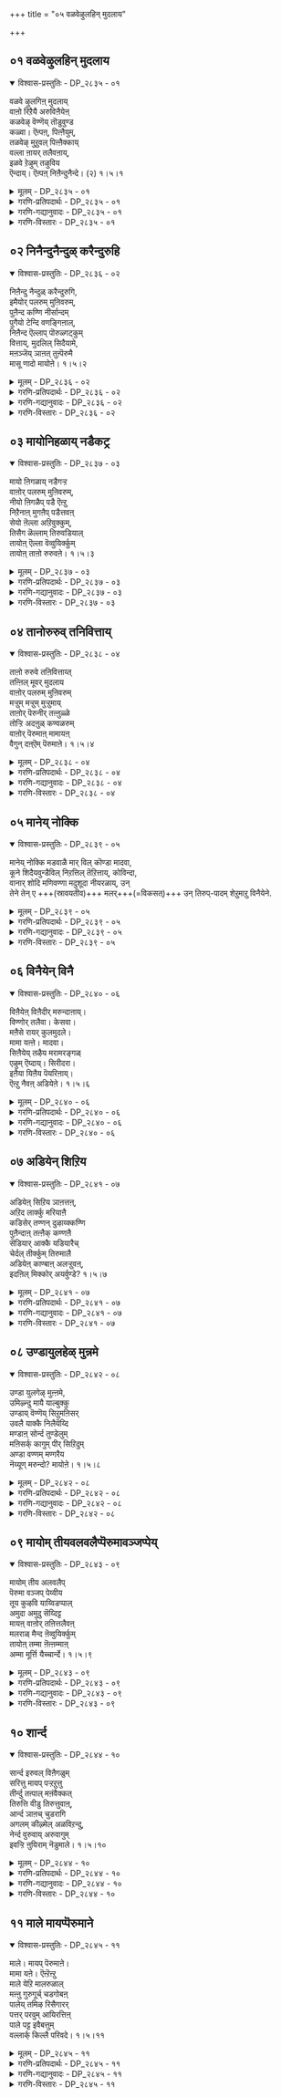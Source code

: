 +++
title = "०५ वळवेऴुलहिन् मुदलाय"

+++


## ०१ वळवेऴुलहिन् मुदलाय

<details open><summary>विश्वास-प्रस्तुतिः - DP_२८३५ - ०१</summary>

वळवे ऴुलगिऩ् मुदलाय्  
वाऩो रिऱैयै अरुविऩैयेऩ्  
कळवेऴ् वॆण्णॆय् तॊडुवुण्ड  
कळ्वा। ऎऩ्पऩ्, पिऩ्ऩैयुम्,  
तळवेऴ् मुऱुवल् पिऩ्ऩैक्काय्  
वल्ला ऩायर् तलैवऩाय्,  
इळवे ऱेऴुम् तऴुविय  
ऎन्दाय्। ऎऩ्पऩ् निऩैन्दुनैन्दे। (२) १।५।१
</details>

<details><summary>मूलम् - DP_२८३५ - ०१</summary>

वळवे ऴुलगिऩ् मुदलाय्  
वाऩो रिऱैयै अरुविऩैयेऩ्  
कळवेऴ् वॆण्णॆय् तॊडुवुण्ड  
कळ्वा। ऎऩ्पऩ्, पिऩ्ऩैयुम्,  
तळवेऴ् मुऱुवल् पिऩ्ऩैक्काय्  
वल्ला ऩायर् तलैवऩाय्,  
इळवे ऱेऴुम् तऴुविय  
ऎन्दाय्। ऎऩ्पऩ् निऩैन्दुनैन्दे। (२) १।५।१
</details>

<details><summary>गरणि-प्रतिपदार्थः - DP_२८३५ - ०१</summary>

वळम् = सुन्दरवाद \(समृद्धवाद\), एऴु उलहिन् = एळु लोकगळिगू, मुदल् आय = मेल्पट्टवराद, वानोर् = नित्यसूरिगळ \(अमरर\), इऱैयै = ऒडॆयनन्नु, अरु विनैयेन् = अपरूपवाद \(अतिक्रूरवाद\) पापगळन्नुळ्ळ नानु, कळवु = कळ्ळतनवन्नु, एळ् = प्रकटिसुवन्तॆ, वॆण्णॆय् = बॆण्णॆयन्नु, तॊडु उण्ड = बाचि तिन्द, कळ्वा = कळ्ळने, ऎन् बन् = ऎन्नुत्तेनॆ, पिन्नैयुम् = अनन्तर \(आमेलू\), तळवु = मल्लिगॆयन्नु, एऴ् = प्रकटिसुवन्तॆ, \(सूचिसुवन्तॆ\), मुऱुवल् = मुगुळ्नगॆय, पिन्नैक्कु आय् = नप्पिन्नैदेविगोस्कर, वल् = बलिष्ठराद \(श्रेष्ठराद\), आनायर् = गोवळर, तलैवन् आय् = ऒडॆयनागि, इळ = यौवनद, एऱ् एऴुम् = गूळिगळु एळन्नू, तऴुविय = \(हिडिदु\) अडगिसिद, ऎन् ताय् = नन्न स्वामिये, ऎन् बन् = ऎन्नुत्तेनॆ, निनैन्दु = चिन्तिसि, नैन्दे = व्यथॆपट्टु. \(सङ्कटगॊण्डे\). 
</details>

<details><summary>गरणि-गद्यानुवादः - DP_२८३५ - ०१</summary>

सुन्दरसमृद्धवाद एळु लोकगळिगू मेल्पट्टवराद नित्यसूरिगळ ऒडॆयनन्नु, अतिक्रूरवाद पापगळन्नु माडिद नानु, ’कळ्ळतनवन्नु प्रकटिसुवन्तॆ बॆण्नॆयन्नु बाचि तिन्द कळ्ळने’ ऎन्नुत्तेनॆ. आमेलॆ \(बिरियुव\) मल्लिगॆयन्नु सूचिसुवन्तॆ मुगुळ्नगॆयुळ्ळ नप्पिन्नैदेविगोस्कर श्रेष्ठरू बलिष्ठरू आद गोवळर ऒडॆयनागि यौवनद एळुगूळिगळन्नू हिडिदु अडगिसिद नन्न स्वामिये ऎन्दु नॊन्दु चिन्तिसि ऎन्नुत्तेनॆ. 
</details>

<details><summary>गरणि-विस्तारः - DP_२८३५ - ०१</summary>

इल्लि भगवन्तनन्नु कुरितु मूरु विषयगळन्नु हेळलागिदॆ. मॊदलनॆयदु भगवन्तन परत्व मत्तु सर्वलोकेश्वरत्व मिक्क ऎरडु अवनु श्रीकृष्णनागि अवतरिसिदाग नडॆसिद्दु , गोवळर मनॆगळल्लि नुसुळि बॆण्नॆयन्नुण्डद्दु मत्तु एळु बलिष्ठगूळिगळन्नु ऒब्बने हिडिदु अडगिसिद्दु.

सुन्दरवू समृद्धवू आद एळु लोकगळन्नु सृष्टिसि निर्वहिसुव स्वामियु, अवुगळिन्द आचॆगॆ परमपददल्लि नॆलसिरुव नित्यसूरिगळिगू ऒडॆयनु, निर्वाहकनु. अवर नित्यकैङ्कर्यवन्नु स्वीकरिसुत्ता अवरिगॆ नित्यानन्दसुखवन्नु कॊडतक्कवनु. 

भगवन्तनु श्रीकृष्णनागि अवतरिसि नन्दगोकुलदल्लि नन्दगोप यशोदॆयर साकुमगनागि बॆळॆयुत्तिद्दाग, गोकुलद मनॆमनॆगू नुसुळि, यारिगू अरियदन्तॆ, गोपियरु शेखरिसि भद्रपडिसिद्द बॆण्णॆयन्नॆल्ला बाचि तिन्दु,’कळ्ल’नॆन्दु ’मयूरि’यॆन्दु दूरु पडॆदनु. 

श्रीकृष्णनु यौवनस्थनाद बळिक नडॆदद्दु एळु गूळिगळ प्रसङ्ग. गोवळवंशद राजनॊब्ब एळुगूळिगळन्नु साकिद्दनु. आ राजनिगॆ परमसुन्दरियाद मगळॊब्बळु. अवळिगॆ ’नप्पिन्नैदेवि’ ’सत्यॆ’ ऎम्ब हॆसरु. याव शूरनु, तन्नल्लि रुव एळुगूळिगळन्नू ऒब्बने ऎदुरिसि, हिडिदु, कट्टिहाकुवनो अवनिगॆ तन्न मगळन्नु कॊट्टु मदुवॆ माडुवुदागि प्रकटिसिद्दनु. इदन्नु तिळिदु, श्रीकृष्णनु आ एळु गूळिगळन्नू हिडिदु अडगिदनु मत्तु नप्पिन्नैदेविय कैहिडिदनु. 

आळ्वाररु हेळुत्तारॆ- नानु अत्यन्तनीच. कडुपापि. भगवन्तनादरो महामहिम. तानु सृष्टिसि निर्वहिसुत्तिरुव एळुलोकगळिगू मेल्पट्टिरुव परमपददल्लि नॆलसिरुव नित्यसूरिगळ निर्वाहकने अवनु. इन्थवनन्नु नानु आतुरपट्टु ’बॆण्णॆकळ्ळा’ ऎन्नुत्तेनॆ. नानॆन्दद्दन्नु कुरितु नाने योचिसिदाग, नन्न अल्पतनद अरिवु ननगागुत्तदॆ. आ कूडले, नानु नॊन्दुकॊळ्ळुत्तेनॆ. मत्तु “एळु बलिष्ठगूळिगळन्नु ऒब्बने ऎदुरिसि, अडगिसिद, अप्रतिम शूरने” ऎन्नुत्तेनॆ. 

भगवन्तनिगॆ इष्टवादद्दु यावुदो? अवनन्नु तॆगळिमातनाडुवुदो? इल्लवे, अवनन्नु हॊगळिहाडुवुदो? 

ऎरडू भगवन्तन स्तुतिये\! ऒन्दु निन्दास्तुतियादरॆ, मत्तॊन्दु सहजस्तुति. 

“भगवन्त, नीनु महामहिम, कैवल्यपति.....” ऎन्दु मुन्तागि मनसार स्तुतिसुत्ता, भक्तनु तन्न अल्पतनवन्नु कण्डुकॊळ्ळुवुदु अदन्नु भगवन्तनल्लि निवेदिसिकॊळ्ळुवुदु प्रपत्ति मार्गद ऒन्दु मुख्यवाद मॆट्टिलु ऎन्नुत्तारॆ तिळिदवरु.
</details>

## ०२ निनैन्दुनैन्दुळ् करैन्दुरुहि

<details open><summary>विश्वास-प्रस्तुतिः - DP_२८३६ - ०२</summary>

निऩैन्दु नैन्दुळ् करैन्दुरुगि,  
इमैयोर् पलरुम् मुऩिवरुम्,  
पुऩैन्द कण्णि नीर्सान्दम्  
पुगैयो टेन्दि वणङ्गिऩाल्,  
निऩैन्द ऎल्लाप् पॊरुळ्गट्कुम्  
वित्ताय्, मुदलिल् सिदैयामे,  
मऩञ्जॆय् ञाऩत् तुऩ्पॆरुमै  
मासू णादो मायोऩे। १।५।२
</details>

<details><summary>मूलम् - DP_२८३६ - ०२</summary>

निऩैन्दु नैन्दुळ् करैन्दुरुगि,  
इमैयोर् पलरुम् मुऩिवरुम्,  
पुऩैन्द कण्णि नीर्सान्दम्  
पुगैयो टेन्दि वणङ्गिऩाल्,  
निऩैन्द ऎल्लाप् पॊरुळ्गट्कुम्  
वित्ताय्, मुदलिल् सिदैयामे,  
मऩञ्जॆय् ञाऩत् तुऩ्पॆरुमै  
मासू णादो मायोऩे। १।५।२
</details>

<details><summary>गरणि-प्रतिपदार्थः - DP_२८३६ - ०२</summary>

निनैन्दु = \(निन्नन्नु कुरितु\) चिन्तिसि, नैन्दु = कृशवागि, उळ् करैन्दु = मनस्सु शिथिलगॊण्डु, उरुहि = करगि, इमैयोर् पलरुम् = अनेकानेक देवतॆगळु, मुनिवरुम् = ऋषिगळू, पुनैन्द कण्णि = कट्टिद हारवन्नू, नीर् = नीरन्नू, शान्दम् = गन्धवन्नू पुहैयोडु = धूपवन्नू, एन्दि = तन्दु \(ऎत्तिकॊण्डु बन्दु\), वणङ्गिनाल् = नमस्करिसिदरॆ, निनैन्द = योचिसतक्क \(सङ्कल्पिसतक्क\), ऎल्लाम् पॊरुळ् कट्कुम् = ऎल्ला वस्तुगळिगू, वित्ताय् = कारणनागि, मुदलिल् = \(निन्न\) स्वरूपदल्लिये, शिदैया मे = विकारगॊळ्ळदन्तॆये, मनम् शॆय् =मनस्सु माडुवन्थ, ञानत्तु = \(सङ्कल्पिसुव\) ज्ञानद, उन् पॆरुमै = निन्न हिरिमॆयु, माशु उणादो? = मासुवुदिल्लवे? मायोने = मायात्मकने \(आश्चर्यकारकने\)\! 
</details>

<details><summary>गरणि-गद्यानुवादः - DP_२८३६ - ०२</summary>

मायात्मने \(आश्चर्यकारकने\), अनेकानेक देवतॆगळू महर्षिगळू कट्टिद हारवन्नू नीरन्नू गन्धवन्नू धूपवन्नू ऎत्तिकॊण्डु बन्दु नमस्करिसिदरॆ, योचनॆगॆ बरतक्क ऎल्ला वस्तुगळिगू कारणनागि, निन्न स्वरूपदल्लिये, विकारगॊळ्ळदन्तॆये मनस्सु माडुवन्थ सङ्कल्पज्ञानवुळ्ळ निन्न हिरिमॆयु मासुवुदिल्लवे? 
</details>

<details><summary>गरणि-विस्तारः - DP_२८३६ - ०२</summary>

हिन्दिन पाशुरदल्लि, आळ्वाररु तमगू भगवन्तनिगू इरुव अन्तरवन्नु सूचिसतॊडगिदरु. नानु नीच. ऎल्ल रीतियल्लू नानु अधमाधम’ ऎन्तलू ’नीनु महामहिम, कैवल्यपति’ ऎन्तलू हेळतॊडगिदरु. हीगॆ भक्तनु भगवन्तनल्लि तन्न नैच्यभाववन्नु दीननागि भगवन्तनल्लि प्रकटपडिसुवुदन्नु ’नैचान्युसन्धान’ ऎन्नुत्तरॆ. 

इष्टरिन्दले भगवन्तन मनस्सु तम्म कडॆगॆ वालुवुदिल्लवॆन्निसितो हेगो\! आळ्वाररु अदन्ने ई पाशुरदल्लि मत्तॊन्दु बगॆयागि हेळुत्तारॆ. 

आळ्वाररु हेळुत्तारॆ- भगवन्त, निन्न कॆलसगळॆल्लवू आश्चर्यकारकगळु. सङ्कल्पमात्रदिन्दले नीनु सृष्ट्टियन्नु नडॆसुत्ती. योचनॆगॆ बरतक्क ऎल्ला वस्तुगळु नीनु मनस्सु माडिद कूडले सृष्टिगॊळ्ळुत्तवॆ. हीगॆ, सृष्टियागुव ऒन्दॊन्दु वस्तुविगू मूलवस्तुयाद बळिकलू नीनु निन्न स्वस्वरूपदिन्दले बॆळगुवॆ. विकारहॊन्दुवुदे इल्ल\! इदु निन्न साटियिल्लद हिरिमॆयल्लवे? आश्चर्यकारिये नीनु\! परमपददल्लि, ऎन्दरॆ, निन्न सृष्टियिन्द आचॆगॆ, नित्यसूरिगळ परिशुद्धवाद नित्यसेवॆयन्नु स्वीकरिसुत्ता अवरिगॆ सन्तृप्तियन्नुण्टुमाडुत्ता इरुवुदु मात्रवे निन्न पूर्णतॆये? ब्रह्मादि देवतॆगळु, सनकसनन्दादि महर्षिगळू तीर्थ, पुष्पगन्ध, धूप, नमस्कारगळॊडनॆ निन्नन्नु पूजिसि आश्रयिसुवाग निर्मलवाद \(परमपवित्रवाद\) निन्न हिरिमॆगॆ कळङ्कवुण्टागुवुदिल्लवे? कडुनीचनाद नन्न पूजाश्रयदिन्द मात्रवे निन्न महिमॆगॆ कुन्दु बरुवुदे? 

भगवन्तनिगॆ आश्रितरॆल्लरू समरे, ब्रह्मनागलि, रुद्रनागलि, दिक्पालकरागलि, महर्षिगळागलि, कडुपापि मानवने आगलि – ऎल्लरिगू ऒन्दे समनागि कृपॆदोरुवुदरल्लिदॆ भगवन्तन हिरिमॆ\! 

वस्तुविन उत्पत्तिगॆ मूरु कारणगळुण्टॆन्नुत्तारॆ. इदन्नु निदर्शनद मूलक विवरिसुत्तारॆ. मडकॆ ऎम्ब वस्तु इदॆ. इदक्कॆ मूलवस्तु मण्णु. मण्णिनिन्द मडकॆ आगुत्तदॆ. मण्णन्नु मडकॆय रूपक्कॆ तरुववनु कुम्बार. कुम्बारनिल्लदॆ, मण्णिद्दरू मडकॆ इल्ल. आद्दरिन्द, कुम्बार मडकॆयागुवुदक्कॆ मत्तॊन्दु कारण. मण्णु, कुम्बार, इद्दरू सह मडकॆय रूपवन्नु उण्टुमाडुवुदक्कॆ मत्तॊन्दु वस्तु बेकु. अदु तट्टुव कोलु, अथवा चक्र. इदु मूरनॆय कारण. ई मूरु कारणगळिगॆ हॆसरुगळिवॆ. मण्णन्नु ’उपदान कारण” ऎन्नुत्तारॆ. कुम्बारनन्नु ’निमित्त कारण’ ऎन्नुत्तारॆ. तट्टुव कोलु चक्रगळन्नु सहकारि कारण’ ऎन्नुत्तारॆ. 

मण्णु होगि मडकॆ आयितु, दिट. मडकॆ मण्णिनदे आदरू अदक्कॆ मॊदलु तॆगॆदुकॊण्ड मण्णिन रूपविल्ल. मण्णु, आद्दरिन्द, विकारगॊण्डु मडकॆ आयितु. याव वस्तु उत्पत्तियादरू सह, अदु तन्न मूलरूपवन्नु उळिसिकॊळ्ळलारदु. अदु विकारगॊळ्ळलेबेकु. इदु सृष्टिय नियम ऎन्नुत्तारॆ. 

भगवन्तन विषयवन्नु तॆगॆदुकॊण्डरॆ, सृष्टिय ऎल्ला वस्तुगळिगू भगवन्तने उपादान कारण. कण्णिगॆ काणिसुव, योचनॆगॆ बरुव ऎल्ला बगॆय चेतन अचेतन वस्तुगळू अवने आगि, अवुगळु बदलावणॆ हॊन्दुवुदक्कू अवने निमित्त कारणनागुत्तानॆ. सङ्कल्प मात्रदिन्दले हागॆ माडुवुदरिन्द भगवत्सङ्कल्पवे अवनिगॆ सहकारि साधन \(सहकारिकारण\), ऎल्ल कारणगळू अवने आगि, वस्तुगळन्नु सृष्टिसि ऎन्दरॆ बेरॆबेरॆ वस्तुगळ रूपदल्लि कण्डु बन्दरू सह, हॊन्ददन्तॆ, स्वस्वरूपदल्लिये अन्तर्यामियागि शोभिसुत्तिरुववनु भगवन्त\! निजवागियू इदु आश्चर्यकरवे\! अदक्केये अवनु ’मायन्’
</details>

## ०३ मायोनिहळाय् नडैकट्र

<details open><summary>विश्वास-प्रस्तुतिः - DP_२८३७ - ०३</summary>

मायो ऩिगळाय् नडैगऱ्ऱ  
वाऩोर् पलरुम् मुऩिवरुम्,  
नीयो ऩिगळैप् पडै ऎऩ्ऱु  
निऱैनाऩ् मुगऩैप् पडैत्तवऩ्  
सेयो ऩॆल्ला अऱिवुक्कुम्,  
तिसैग ळॆल्लाम् तिरुवडियाल्  
तायोऩ् ऎल्ला वॆव्वुयिर्क्कुम्  
तायोऩ् ताऩो रुरुवऩे। १।५।३
</details>

<details><summary>मूलम् - DP_२८३७ - ०३</summary>

मायो ऩिगळाय् नडैगऱ्ऱ  
वाऩोर् पलरुम् मुऩिवरुम्,  
नीयो ऩिगळैप् पडै ऎऩ्ऱु  
निऱैनाऩ् मुगऩैप् पडैत्तवऩ्  
सेयो ऩॆल्ला अऱिवुक्कुम्,  
तिसैग ळॆल्लाम् तिरुवडियाल्  
तायोऩ् ऎल्ला वॆव्वुयिर्क्कुम्  
तायोऩ् ताऩो रुरुवऩे। १।५।३
</details>

<details><summary>गरणि-प्रतिपदार्थः - DP_२८३७ - ०३</summary>

मा = उत्तमवाद, योनिहळाय् = हुट्टन्नुळ्ळवरागि, नडै = \(श्रेष्ठवाद\) नडतॆयन्नु \(स्वभाववन्नु\), कट्र = कलितिरुव, वानोर् पलरुम् = अनेक देवत्गळन्नू, मुनिवरुम् = महर्षिगळन्नू, योनिहळै = \(इता ऎल्ला\) जन्तुगळन्नू \(प्राणिगळन्नू\), नी पडै ऎन्ऱु = नीनु सृष्टिसु ऎन्दु, निऱै = पूर्णज्ञानियाद, नान् मुहनै = नाल्मुखनन्नु, पडैत्तवन् = सृष्टिसिदवनू, ऎल्ला अऱिवुक्कूम् = ऎल्ला बगॆय ज्ञानक्कू, शेयोन् = ऎटुकदवनू, तिशैहळ् ऎल्लाम् = ऎल्ला दिक्कुगळन्नू, तिरुवडियाल् = तिरुवडियिन्द, तायोन् = अळॆदुकॊण्डवनू \(पडॆदुकॊण्डवनू\), ऎल्ला वॆप्पुयिर् क्कूम् = ऎल्ला बगॆय \(आशॆ, द्वेष, दुःखगळुळ्ळ\) जीवगळिगू, तायोन् = तायागिरुववनू, तान् = तानु \(भगवन्तनु\), ओर् उरुवने = साटियिल्लद रूपवुळ्ळाने \(स्वभाववुळ्ळवने\). 
</details>

<details><summary>गरणि-गद्यानुवादः - DP_२८३७ - ०३</summary>

उत्तमवाद हुट्टन्नुळ्ळवरागि, श्रेष्ठवाद स्वभाववन्नू नडतॆयन्नू कलितवराद अनेक देवतॆगळन्नू महर्षिगळन्नू इतर ऎल्ला जीविगळन्नू नीनु सृष्टिसु ऎन्दु ज्ञानपूर्णनाद नाल्मुखनन्नु सृष्टिसिदवनू, ऎल्ला बगॆय ज्ञानक्कू \(तिळिवळिकॆगू\), ऎटुकदवनू, तिरुवडियिन्द ऎल्ला दिक्कुगळन्नू अळॆदु \(पडॆदु\)कॊण्डवनू, ऎल्ला बगॆय \(आशॆ, द्वेष, दुःखगळ\) जीवगळिगू तायियागिरुववनू आद भगवन्तनु साटियिल्लद रूपवुळ्ळवने \(स्वभाववुळ्ळवने\). 
</details>

<details><summary>गरणि-विस्तारः - DP_२८३७ - ०३</summary>

हिन्दिन ऎरडु पाशुरगळल्लि आळाररु भगवन्तन ’परमश्रेष्ठत्व’वन्नू, तम्म ’परम नीचत्व’वन्नू कुरितु हेळिदरष्टॆ. ई पाशुरदल्लि भगवन्तन हिरिमॆयन्नु इन्नष्टु विशपडिसुत्ता, स्वामिय परत्वगुणगळ हिरिमॆ ऎष्टु महोन्नतवो, अवन सौलभ्यादि गुणगळू अष्टे दिव्यवादवु ऎम्ब विषयवन्नु इल्लि ऒत्ति हेळुत्तिद्दारॆ.

भगवन्तनॆन्थवनु? अवनु सृष्टिकौशलनिपुण. ज्ञान अगोचर. परमसमर्थ. वात्सल्य जलधि. 

आळ्वाररु हेळुत्तारॆ- भगवन्तनु सृष्टिकार्यवन्नु नडॆसुवुदक्कागि मॊट्टमॊदलु चतुर्मुख \(ब्रह्म\)नन्नु सृष्टिसिदनु. अवनिगॆ वेदवन्नुपदेशिसि पूर्णज्ञानवन्नुण्टुमाडिदनु. बळिक, मेलण लोकगळ वासिगळाद अनेकानेक देवतॆगळन्नू महर्षिगळन्नू सृष्टिसॆन्दू, \(अवर सहायदिन्द\) इतर ऎल्ला जीविगळन्नू सृष्टिसॆन्दू अणतियित्तनु. अवन सृष्टि कौशल्यवॆन्थाद्दु\! इतर ऎल्ला जीविगळन्नू सृष्टिसॆन्दू आणतियित्तनु. अवन सृष्टिकौशल्यवॆन्थाद्दु\! ऎष्टे ज्ञानवन्नु गळिसिकॊण्डरू सह आ ज्ञानक्कॆ ऎटुकदवनु भगवन्त\! अवन सामर्थ्यवो, आश्चर्यकारक\! त्रिविक्रमनागि अवतरिसि, तन्न ऎरडु तिरुवडिगळिन्दले ऎल्ला लोकगळन्नू ऎल्ला दिक्कुगळन्नू आवरिसि अळॆदुकॊण्डवनु\! आशॆ, द्वेष मत्तु सङ्कटगळन्ने प्रधानवागि उळ्ळ ऎल्ला जीविगळिगू अवनु तायियन्तॆ वात्सल्यदिन्द सलहतक्कवनु. 

भगवन्तनु मॊदलु चतुर्मुखनन्नु सृष्टिसि, अवनिगॆ ज्ञानवन्नित्तु, उत्तमवाद हुट्टन्नुळ्ळवरन्नु सृष्टिसु – ऎन्दनन्तॆ. ब्रह्मनु तन्न सृष्टिकार्यक्कॆ अनुकूलिसुवन्तॆ, सप्तर्षिगळन्नू, अष्टवसुगळन्नू, दशप्रजापतिगळन्नू, एकादशरुद्ररन्नू, द्वादशादित्यरन्नू मॊदलु सृष्टिसिकॊण्डनन्तॆ. अवर मूलक जगत्तिन ऎल्ला वस्तुगळू, ऎल्ला जीविगळू उत्पत्तियादरन्तॆ. सृष्टिय क्रमवे ऒन्दु सॊगसु\!
</details>

## ०४ तानोरुरुव् तनिवित्ताय्

<details open><summary>विश्वास-प्रस्तुतिः - DP_२८३८ - ०४</summary>

ताऩो रुरुवे तऩिवित्ताय्त्  
तऩ्ऩिल् मूवर् मुदलाय  
वाऩोर् पलरुम् मुऩिवरुम्  
मऱ्ऱुम् मऱ्ऱुम् मुऱ्ऱुमाय्  
ताऩोर् पॆरुनीर् तऩ्ऩुळ्ळे  
तोऱ्ऱि अदऩुळ् कण्वळरुम्  
वाऩोर् पॆरुमाऩ् मामायऩ्  
वैगुन् दऩ्ऎम् पॆरुमाऩे। १।५।४
</details>

<details><summary>मूलम् - DP_२८३८ - ०४</summary>

ताऩो रुरुवे तऩिवित्ताय्त्  
तऩ्ऩिल् मूवर् मुदलाय  
वाऩोर् पलरुम् मुऩिवरुम्  
मऱ्ऱुम् मऱ्ऱुम् मुऱ्ऱुमाय्  
ताऩोर् पॆरुनीर् तऩ्ऩुळ्ळे  
तोऱ्ऱि अदऩुळ् कण्वळरुम्  
वाऩोर् पॆरुमाऩ् मामायऩ्  
वैगुन् दऩ्ऎम् पॆरुमाऩे। १।५।४
</details>

<details><summary>गरणि-प्रतिपदार्थः - DP_२८३८ - ०४</summary>

तान् = तानु, ओर् उरुवे = ऒब्बने \(ऒन्दे ऒन्दु रूपवे\), तनि = परिपूर्णनाद, वित्तुआय् = मूलकारणनागि \(उपादान कारणनागि\), तन्निल् = तन्नल्लिये, मूवर् = मूवरु, मुदलाय = मॊदलाद, वानोर् पलरुम् = अनेक देवतॆगळन्नू, मुनिवरुम् = महर्षिगळन्नू, मट्रुम् मट्रुम् = इन्नू इन्नू, मुट्रुम् आय् = ऎल्लवू आगि, तान् = तानु, ओर् = साटियिल्लद, पॆरुनीर् = महासमुद्रवन्नु, तन् उळ्ळॆ = तन्न ऒळगेये, तोट्रि = सृष्टिसि, अदनुळ् = अदरॊळगॆ, कण् = पवडिसि \(निद्रिसुव\), वानोर् पॆरुमान् = देवतॆगळ \(नित्यसूरिगळ\) स्वामियू, मा मयन् = महाद्भुतकारियू आद, वैहुन्दन् = वैकुण्ठपतियु, ऎम् पॆरुमाने = नन्न स्वामिये. 
</details>

<details><summary>गरणि-गद्यानुवादः - DP_२८३८ - ०४</summary>

तानॊब्बने \(ऒन्दु रूपवे\) परिपूर्णनाद मूलकारणनागि, तन्नल्लिये मूवरु मॊदलाद अनेक देवतॆगळू महर्षिगळू, इन्नूइन्नू ऎल्लवू आगि, तानु, साटियिल्लद महासमुद्रवन्नु तन्नॊळगॆये सृष्टिसि, अदरल्लि पवडिसि निद्रिसुव, देवतॆगळ \(नित्यसूरिगळ\)स्वामियू, महाद्भुतकारियू आद वैकुण्ठपतियु नम्म स्वामिये. 
</details>

<details><summary>गरणि-विस्तारः - DP_२८३८ - ०४</summary>

ऒब्बने आद भगवन्तनु इडिय सृष्टिगे उपादान कारणनागि, सृष्टियल्लि कण्डु बरुव ऎल्ल चेतन अचेतन वस्तुगळ उत्पत्तिगॆ निमित्त कारणनू आगिद्दानॆ. अवुगळ उत्पत्तिगॆ सहायक कारणवॆम्बुदु भगवन्तन सङ्कल्प मात्रवे. हीगॆ, ऎल्ल वस्तुगळन्नू उण्टुमाडिद बळिकॆ अवुगळॆल्लदर अन्तर्यामियागियू इद्दुकॊण्डु, ऎल्लवन्नू निर्वहिसुत्तानॆ. अल्लदॆ, तन्नल्लिये निद्रिसुत्तानॆ. मत्तु ई सृष्टियिन्द आचॆयिरुव परमपददल्लिरुव नित्यसूरिगळिगू ऒडॆयनागि, वैकुण्ठपतियागिद्दानॆ. आद्दरिन्दले, अवनु ’मामायन्’ – महाद्भुतकारि\! 

आळ्वाररु हेळुत्तारॆ- यारु तानॊब्बने आगि, इडियसृष्टिगॆ मूलकारणनो, यारु तन्नॊडनॆ, ब्रह्म, रुद्ररन्नु त्रिमूर्तिगळागि उण्टुमाडिदनो, मत्तु अनेकानेक देवतॆगळन्नू महर्षिगळन्नू, मानवरन्नू, इतर ऎल्ला प्राणिगळन्नू पक्षिगळन्नू, कृमिकीटगळन्नू, ऎल्ला अचेतन वस्तुगळन्नू सृष्टिसिदनो, यारु तन्नॊळगेये साटियिल्लद महासमुद्रवॊन्दन्नु सृष्टिसि, अदरल्लि पवडिसि निद्रिसुवनो, यारु तन्न सृष्टियिन्द आचॆगिन परमपददल्लि नॆलसिरुव नित्यसूरिगळिगॆ ऒडॆयनो, आ महाद्भुतकारियाद वैकुण्ठपतिये नन्न स्वामि\!
</details>

## ०५ मानेय् नोक्कि

<details open><summary>विश्वास-प्रस्तुतिः - DP_२८३९ - ०५</summary>

मानेय् नोक्कि मडवाळै मार् विल् कॊण्डा मादवा,  
कूने शिदैयवुन्डैविल् निऱत्तिल् तॆऱित्ताय्, कोविन्दा,  
वानार् शोदि मणिवण्णा मदुशूदा नीयरळाय्, उन्  
तेने तेन् ए +++(स्रावयतीव)+++ मलर्+++(=विकसत्)+++ उन् तिरुप्-पादम् शेऱुमाऱु विनैयेने.
</details>

<details><summary>मूलम् - DP_२८३९ - ०५</summary>

माऩेय् नोक्कि मडवाळै  
मार्विल् कॊण्डाय्। मादवा।  
कूऩे सिदैय वुण्डैविल्  
निऱत्तिल् तॆऱित्ताय्। कोविfन्दा।  
वाऩार् सोदि मणिवण्णा।  
मदुसू ता।नी यरुळाय् उ ऩ्  
तेऩे मलरुम् तिरुप्पादम्  
सेरु माऱु विऩैयेऩे। १।५।५
</details>

<details><summary>गरणि-प्रतिपदार्थः - DP_२८३९ - ०५</summary>

मान् एय् = जिङ्कॆयन्नु होलुवॆ, नोक्कि = नोटवुळ्ळवळाद, मडवाळै = साध्वियन्नु, मार् विल् कॊण्डाय् = ऎदॆयल्लिरिसिकॊण्डवने, मादवा = लक्ष्मीदेविय पतिये, कूने = गूनॊन्दन्ने, शिदैय = नाशपडिसुवन्तॆ, उण्डै विल् = बग्गिरुव बिल्लिन, निऱत्तिल् = रीतियल्लि, तॆऱित्ताय् = नॆट्टगॆ माडिदवने, कोविन्दा = गोविन्दने, वान् = बानॆल्लवू \(आकाशवॆल्लवू\), आर् = तुम्बिरुव, शोदि = ज्योतिये, मणिवण्णा = इन्द्रनीलमणिय बण्णदवने, मदुशूदा = मधुसूदनने, नी = नीनु, अरुळाय् = कृपॆदोरु, तेने = जेनन्ने \(सुरिसुवन्थ\), मलरुम् = अरळिरुव, तिरुप्पादम् = पवित्रवाद पादगळन्नु, शेऱुम् आऱु = सेरुवन्तॆ, विनैयेने =\(नानु\) पापियादवनल्ल\! 
</details>

<details><summary>गरणि-गद्यानुवादः - DP_२८३९ - ०५</summary>

जिङ्कॆयन्नु होलुव नोटवुळ्ळवळाद साध्वियन्नु ऎदॆयल्लिरिसिकॊण्डवने, लक्ष्मीपतिये, \(माधवने\) बग्गिद बिल्लिन रीतियल्लिरुववळ गूनॊन्दन्ने नाशपडिसुवन्तॆ नॆट्टगॆ माडिदवने, गोविन्दा, बानॆल्लवू तुम्बिरुव ज्योतिये, इन्द्रनीलमणिय बण्णदवने, मधुसूदना, जेनन्ने सुरिसुवन्तॆ अरळिरुव \(निन्न\) पवित्रपादगळन्नु सेरुवन्तॆ नीनु करुणिसु. नानु कडुपापियल्ल\! 
</details>

<details><summary>गरणि-विस्तारः - DP_२८३९ - ०५</summary>

जिङ्कॆय कण्णु विशाल मत्तु चञ्चल. अदर नोटवू हागॆये चञ्चल भयगळिन्द तुम्बिद्दु. लक्ष्मीदेवियन्नु आळ्वाररु जिङ्कॆयन्नु होलुव नोटवन्नुळ्ळवळु’ ऎन्दु विवरिसिद्दारॆ. दयास्वरूपळे आगिरुव श्रीदेवियन्नु भगवन्तनु तन्न ऎदॆयल्लिरिसिकॊण्डिद्दानॆ. आश्रितर बगॆगॆ अवनॆदॆ दयॆयिन्द करगि होगुत्तदॆ ऎन्दन्तॆ. 

माधव ऎन्दरॆ लक्श्मीदेविय पति. भगवन्तन अनेक हॆसरुगळल्लि इदॊन्दु प्रियवाद हॆसरु.

“गूनॊन्दन्ने ...........................नॆट्टगॆ माडिदवने” – इदु भगवन्तन कृष्णावतारद सङ्गति. मधुरॆय राजनाद कंसनु रामकृष्णरन्नु धनुर्यागक्कॆन्दु मधुरॆगॆ बरमाडिकॊण्डनु. मधुरॆय राजबीदियल्लि गूनुबॆन्निन कुब्जॆयॊब्बळु कैयल्लि गन्धद बट्टलन्नु हिडिदुहोगुत्तिद्दळु. कृष्णनु अवळन्नु निल्लिसि ’नीनु ईग तॆगॆदॊय्युव गन्ध यारिगागि?’ ऎन्दु केळिदनु. ’इदु कंस महाराजनिगॆ. ननगॆ इदेकॆ कॆलस’ ऎन्दळु कुब्जॆ. ’नमगू पूसलु स्वल्पगन्धवन्नु कॊडुवॆया?’ ऎन्दु केळिदनु कृष्ण. ’ओहो, आनन्ददिन्द कॊडुवॆ. इदो तॆगॆदुकॊळ्ळि’ ऎन्दळु कुब्जॆ. अण्णतम्मन्दिरु गन्धवन्नु मैगॆ लेपिसिकॊण्डरु. बळिक, कृष्णनु कृपादृष्टियन्नु बीरुत्ता, तन्न कैय ऎरडु बॆरळुगळिन्द अवळ गल्लवन्नु हिडिदु, तन्न काल हॆब्बॆरळिनिन्द अवळ पादवन्नु मॆट्टि, अवळन्नु स्वल मेलक्कॆत्तिदनु. कूडले अवळ गूनुमायवायितु. अवळु उत्तम सुन्दरियादळु\! 

बळॆयन्तॆ बग्गिरुव बिल्लन्नु नॆट्टगॆ माडलु अदर ऒन्दु तुदियन्नु कालिनिन्द मॆट्टि, मत्तॊन्दु तुदियन्नु कैयिन्द हिडिदु मेलक्कॆत्तबेकु. कृष्णनु कुब्जॆय गूनन्नु निवारिसिद्दु हागॆये. सुन्दरवाद उपमान. 

गोवुगळन्नु प्रीत्यादरगळिन्द सलहुववनु गोविन्द.

मधु ऎम्ब रक्कसनन्नु कॊन्दवनु मधुसूदन. 

आळ्वाररु हेळुत्तारॆ- श्रीदेवियन्नु ऎदॆयल्लिट्टुकॊण्डिरुव माधवने, कुब्जॆय गूनन्नु निवारिसिद परमोपकारिये, गोविन्द, बानॆल्लवू तुम्बि बॆळगुव ज्योतिये, इन्द्रनीलमणिवण्णने, दुष्टनिग्रहमाडुववने, मधुसूदना, जेनुतुम्बि अरळिसुन्दरवागिरुव निन्न पादकमलगळन्नु नानु सेरिकॊळ्ळुवन्तॆ ननगॆ कृपॆ माडु. नानु कडुपापि\!
</details>

## ०६ विनैयेन् विनै

<details open><summary>विश्वास-प्रस्तुतिः - DP_२८४० - ०६</summary>

विऩैयेऩ् विऩैदीर् मरुन्दाऩाय्।  
विण्णोर् तलैवा। केसवा।  
मऩैसे रायर् कुलमुदले।  
मामा यऩ्ऩे। मादवा।  
सिऩैयेय् तऴैय मरामरङ्गळ्  
एऴुम् ऎय्दाय्। सिरीदरा।  
इऩैया यिऩैय पॆयरिऩाय्।  
ऎऩ्ऱु नैवऩ् अडियेऩे। १।५।६
</details>

<details><summary>मूलम् - DP_२८४० - ०६</summary>

विऩैयेऩ् विऩैदीर् मरुन्दाऩाय्।  
विण्णोर् तलैवा। केसवा।  
मऩैसे रायर् कुलमुदले।  
मामा यऩ्ऩे। मादवा।  
सिऩैयेय् तऴैय मरामरङ्गळ्  
एऴुम् ऎय्दाय्। सिरीदरा।  
इऩैया यिऩैय पॆयरिऩाय्।  
ऎऩ्ऱु नैवऩ् अडियेऩे। १।५।६
</details>

<details><summary>गरणि-प्रतिपदार्थः - DP_२८४० - ०६</summary>

विनैयेन् = पापियाद नन्न, विनै = पापगळन्नु, तीर् = तीरिसुव, मरुन्दु आनाय् = औषधियादवने, विण्णोर् तलैवा = देवतॆ \(नित्यसूरि\)गळिगॆ ऒडॆयने, केशवा = केशवने, मनै शेर् = मनॆगळल्लि सेरि, आयर् = गोवळर, कुल मुदले = कुलक्के यजमाननादवने, मामायने = अद्भुताश्चर्यकारकने, मादवा =माधवने, शिनै एय् = कॊम्बॆगळिन्द कूडिद, तऴैय = हसुरॆलॆगळिन्द तुम्बिद, मरामरङ्गळ् एऴुम् = सालवृक्षगळु एळन्नू, ऎय् दाय् = ऒन्दे बाणदिन्द हॊडॆदवने, शिरिदरा = श्रीधरने, इनै आय् = नाशकारकने, इनै पॆयरिन् आय् = अञ्जतक्क हॆसरिनवने ऎन्ऱु = ऎन्दु. नैवन् = सङ्कटपडुत्तेनॆ, अडियेने = पादसेवकनाद नाने. 
</details>

<details><summary>गरणि-गद्यानुवादः - DP_२८४० - ०६</summary>

पापियाद नन्न पापगळन्नु तीरिसुव मद्दादवने \(औषधियादवने\), नित्यसूरिगळ ऒडॆयने, केशवा, गोवळर मनॆगळल्लि सेरि, अवर कुलक्के यजमाननादवने, अद्भुताश्चर्यकारकने, माधवा, कॊम्बॆगळिन्दलू हसुरॆलॆगळिन्दलू कूडिद एळु सालवृक्षगळन्नू ऒन्दे बाणदिन्द रन्ध्रमाडिदवने, श्रीधरा, नाशकारकने, अञ्जतक्क हॆसरिनवने, ऎन्दु पादसेवकनाद नानु सङ्कटपडुत्तिद्देनॆ. 
</details>

<details><summary>गरणि-विस्तारः - DP_२८४० - ०६</summary>

पापवॆम्बुदु जन्मक्कॆ अण्टि बन्दिरुव बलुकॆट्ट व्याधि. अदन्नु निर्मूलगॊळिसुवुदक्कॆ दिव्यऔषधि ऎन्दरॆ भग्वन्नामस्मरणॆये.

परमपददल्लि वासिसुव नित्यसूरिगळिगॆ निर्वाहकनागिरुववनु भगवन्तने. 

केशव – भगवन्तन अनन्त नामगळल्लि ऒन्दु. सुन्दरवाद केशराशियुळ्ळवनु, केशि ऎम्ब राक्षसनन्नु कॊन्दु हाकिदवनु, मत्तु ब्रह्मादिगळॆल्लर ऒडॆयनाद सर्वेश्वरनु – इवॆल्ल ’केशव’ ऎम्बुदर अर्थ. 

भगवन्तनु श्रीकृष्णनागि अवतरिसि, नन्दगोप यशोदॆयर कण्मणियागि बॆळॆयुवाग, नन्दगोकुलद ऎल्ल मनॆयवरिगू मुद्दु मगुवागिये बॆळॆदनष्टॆ. अवनल्लि कडु शत्रुत्ववन्नू साधिसि, अवनन्नु कॊल्लिसलु नानारीतियल्लि यत्निसिद कंसनन्नु कॊन्दु, गोवळकुलक्के मुन्दाळागि निन्त. कृष्णावतारदल्लि नडॆसिद अद्भुत साहसगळू, आश्चर्यकरवाद कृत्यगळू हेळतीरदष्टिवॆ. अदक्के अवनन्नु ’मामायन्’ ऎन्दु करॆयुवुदु\! 

माधव – ऎन्दरॆ, लक्ष्मीपति, भगवन्त, अवन दिव्यनामगळल्लि इदॊन्दु. 

सालवृक्षगळु एळन्नू तन्न ऒन्दे बाणदिन्द रन्ध्रगॊळिसिद बिल्लाळतनवन्नु तोरिसिद्दु भगवन्तनु श्रीरामनागि अवतरिसिदाग, किष्किन्धॆय राज्यभ्रष्ठनाद वानराधिपति सुग्रीवनिगॆ तन्न बिल्गारिकॆय हॆग्गळिकॆयॆष्टॆम्बुदन्नु तोरिसुव ऒन्दु निदर्शन मात्र. 

श्रीधर – भगवन्तन दिव्यनामगळल्लि ऒन्दु. सकल सम्पत्तुगळिगू आश्रयने अवनु ऎम्बुदु. 

नाशकारक – जन्मद पुनरावर्तनॆय सङ्कटवन्नु नाशपडिसतक्कवनु. भगवन्नामस्मरणॆयिन्द ऎल्ला बगॆय पापगळू, दुःखसङ्कटगळन्नू नाशपडिसुत्तारष्टॆ. 

अञ्जतक्क हॆसरिनवनु – दुष्टरु, सज्जन कण्टकरु, राक्षसरु, मुन्तादवरॆल्लरू भगवन्तन हॆसरन्नु केळिद कूडले, नडुगुत्तिद्दरु. ’हरि’ ऎम्ब मातु हिरण्यकशिपुविगॆ कोपवन्नु उक्किसुत्तिद्दरू, अदर हिन्नलॆय अन्तरङ्गदल्लि अञ्जिकॆये. ’कृष्ण’ ऎम्ब हॆसरु कंसनिगॆ अञ्जिकॆ तरुत्तिद्द हागॆ. 

आळ्वाररु हेळुत्तारॆ- स्वामी, निन्नन्नु कूडिकॊळ्ळलु अड्डियागिरुव नन्न पापराशियन्नु निर्मूलगॊळिसतक्क सौशील्यवुळ्ळवने, नित्यविभूति, लीलाविभूतिगळन्नु निर्वहिसुववने, आश्रितरल्लि अपरिमितवाद वात्सल्यतोरुववने, साटियिल्लद सामर्थ्यवुळ्ळवने, अद्भुताश्चर्यकारकने, दुष्टशिक्षकने, माधवा, केशवा, श्रीधरा, निन्न दिव्यनामगळन्नु कीर्तिसुत्ता, निन्न अगलिकॆयन्नु सहिसलारदॆ सङ्कटपडुत्तिरुव पादसेवकनाद नन्नल्लि कृपॆदोरु.
</details>

## ०७ अडियेन् शिऱिय

<details open><summary>विश्वास-प्रस्तुतिः - DP_२८४१ - ०७</summary>

अडियेऩ् सिऱिय ञाऩत्तऩ्,  
अऱिद लार्क्कु मरियाऩै  
कडिसेर् तण्णन् दुऴाय्क्कण्णि  
पुऩैन्दाऩ् तऩ्ऩैक् कण्णऩै  
सॆडियार् आक्कै यडियारैच्  
चेर्दल् तीर्क्कुम् तिरुमालै  
अडियेऩ् काण्बाऩ् अलऱ्ऱुवऩ्,  
इदऩिल् मिक्कोर् अयर्वुण्डे? १।५।७
</details>

<details><summary>मूलम् - DP_२८४१ - ०७</summary>

अडियेऩ् सिऱिय ञाऩत्तऩ्,  
अऱिद लार्क्कु मरियाऩै  
कडिसेर् तण्णन् दुऴाय्क्कण्णि  
पुऩैन्दाऩ् तऩ्ऩैक् कण्णऩै  
सॆडियार् आक्कै यडियारैच्  
चेर्दल् तीर्क्कुम् तिरुमालै  
अडियेऩ् काण्बाऩ् अलऱ्ऱुवऩ्,  
इदऩिल् मिक्कोर् अयर्वुण्डे? १।५।७
</details>

<details><summary>गरणि-प्रतिपदार्थः - DP_२८४१ - ०७</summary>

अडियेन् = पादसेवकनाद नानु, शिऱिय ञानत्तन् = अत्यल्पज्ञानवुळ्ळवनु, अऱिदल् = तिळियुवुदक्कॆ, आर् क्कूम् = यारिगादरू, \(ऎन्थ ज्ञानिगादरू\), अरियानै= असाध्यवागिरुववनन्नु, कडि शेर् = परिमळ तुम्बिद, तण् = तम्पाद, अम् = सॊबगिन, तुऴाय् कण्णि = तुलसिय हारवन्नु, पुनैन्दान् तन्नै = धरिसिदवनाद, कण्णनै = कृष्णनन्नु, शॆडि = पापगळु, आर् = तुम्बिद, आक्कै = देहद, अडियारै = पादसेवकर \(भक्तर\), शेर्दल् = बन्धनवन्नु, तीर् क्कूम् = तीरिसुव तिरुमालै = सर्वेश्वरनन्नु, अडियेन् = पादसेवकनाद नानु, काण्बान् = नोडुवुदक्कागि, \(नोडबेकॆन्दु\), अलट्रुवन् = ऒदरुत्तिद्देनॆ. दनिल् = इदरल्लि, \(इदक्किन्तलू\), मिक्कु = हॆच्चिनदाद, ओर् अयर् वु = उण्डे = ऒन्दु अविवेकवुण्टे? 
</details>

<details><summary>गरणि-गद्यानुवादः - DP_२८४१ - ०७</summary>

पादसेवकनाद नानु अत्यल्पज्ञानवुळ्ळवनु. ऎन्थ ज्ञानिगादरू तिळियुवुदक्कॆ असाध्यवागिरुववनन्नु, परिमळ तुम्बिद सॊबगिन तम्पाद तुलसिय हारवन्नु धरिसिदवनाद कृष्णनन्नु, पापगळु तुम्बिद देहद भक्तर \(पादसेवकर\), बन्धनवन्नु तीरिसतक्क सर्वेश्वरनन्नु, पादसेवकनाद नानु काणबेकॆन्दु कॊनॆ मॊदलिल्लदन्तॆ ऒन्दे समनागि ऒदरुत्तिद्देनॆ. इदक्किन्तलू हॆच्चिनदाद ऒन्दु अविवेकवुण्टे? 
</details>

<details><summary>गरणि-विस्तारः - DP_२८४१ - ०७</summary>

आळ्वाररु हेळुत्तारॆ- भगवन्तनन्नु ऎन्थवरु आशिसबेकु? नन्नन्थ अल्पमतिये? महाज्ञानिगळे? पापिगळादरू भगवन्तनल्लि दृढभक्तियुळ्ळवरे? ऎष्टे ज्ञानसम्पन्ननादरू सह, भगवन्तनन्नु तन्न ज्ञानद सहायदिन्दले सरियागि अरितुकॊळ्ळलार. भगवन्तनु ज्ञानक्कॆ सुलभवागि ऎटुकदवनु. आदरू सह, ज्ञानियु भगवन्तनन्नु सहजवागि आशिसबहुदु. 

भक्तिमार्गवन्नु हिडिदवनु. भगवत्कैङ्कर्यदल्लि तॊडगबेकॆन्दु आशिसबहुदु. अदर मूलक भगवन्तनन्नु सेरबेकॆन्दु आशिसबहुदु. सर्वेश्वरन तिरुवडिगळन्नाश्रयिसिद ऎन्थ पापियादरू सह, पुनीतनागि, भगवत्कृपॆगॆ ऒळपट्टु उद्धारगॊळ्ळबहुदु. 

भगवन्तनेनु सामान्यने? अवनु सर्वेश्वर. कृष्णावतारियागि, परिमळतुम्बिद सॊगसाद तम्पाद तुलसिय हारवन्नु धरिसि शोभिसतक्कवनु. ज्ञाननिधिये अवनु. आश्रित रक्षक. कृपाजलधि. अत्यन्त सुलभनु. वात्सल्यनिधि.

नानो महामूढ \(अल्पमति\), पादसेवकनॆम्ब सोगन्नु हाकिकॊण्डु, पापदिन्द तुम्बिद देहवन्नु हॊत्तु, महामहिमनू सकलसद्गुणसम्पन्ननू आद सर्वेश्वरनन्नु काणबेकॆन्दु कॊनॆ मॊदलिल्लदन्तॆ, ऒन्दे समनागि विलपिसुत्तिद्देनल्ल\! नानॊब्ब अविवेकिये सरि\! नन्न आशॆयन्नु ईडेरिसिकॊळ्ळबेकॆन्दु हीगॆ नानु ऒदरुत्तिरुवुदक्किन्तलू हॆच्चिन अविवेक बेरॆ यावुदादरू इदॆये? 

अल्पमतियादरू, कडुपापियादरू, भगवन्तन तिरुवडिगळन्नु बिडदॆ आश्रयिसि, अवुगळन्नु पडॆदुकॊळ्ळबेकॆन्दु ऎडॆबिडदॆ हम्बलिसुत्तिद्दरॆ, भगवन्तनन्नु अवनु तप्पदॆ सेरुवनु ऎन्नुत्तारॆ आळ्वाररु.
</details>

## ०८ उण्डायुलहेळ् मुन्नमे

<details open><summary>विश्वास-प्रस्तुतिः - DP_२८४२ - ०८</summary>

उण्डा युलगेऴ् मुऩ्ऩमे,  
उमिऴ्न्दु मायै याल्बुक्कु  
उण्डाय् वॆण्णॆय् सिऱुमऩिसर्  
उवलै याक्कै निलैयॆय्दि  
मण्डाऩ् सोर्न्द तुण्डेलुम्  
मऩिसर्क् कागुम् पीर् सिऱिदुम्  
अण्डा वण्णम् मण्गरैय  
नॆय्यूण् मरुन्दो? मायोऩे। १।५।८
</details>

<details><summary>मूलम् - DP_२८४२ - ०८</summary>

उण्डा युलगेऴ् मुऩ्ऩमे,  
उमिऴ्न्दु मायै याल्बुक्कु  
उण्डाय् वॆण्णॆय् सिऱुमऩिसर्  
उवलै याक्कै निलैयॆय्दि  
मण्डाऩ् सोर्न्द तुण्डेलुम्  
मऩिसर्क् कागुम् पीर् सिऱिदुम्  
अण्डा वण्णम् मण्गरैय  
नॆय्यूण् मरुन्दो? मायोऩे। १।५।८
</details>

<details><summary>गरणि-प्रतिपदार्थः - DP_२८४२ - ०८</summary>

उण्डाय्= उण्डवने, उलहुएऴ् = एळु लोकगळन्नू, मुन्नमे = मॊदलल्लिये \(हिन्दॆ ऒन्दु कालदल्लिये\), उमिऴ्न्दु = \(अदन्नु मत्तॆ\) हॊरक्कॆ हाकिदवने, मायैयाल् = कपटदिन्द \(मायॆयिन्द\), पुक्कु = हॊक्कु, वॆण्णॆय् उण्डाय् = बॆण्णॆयन्नु उण्डवने, शिऱु मनिशर् = अल्पमानवर, उवलै = हेयवाद \(तुचवाद\), आक्कै = देहद, निल ऎय्दि = स्थितियन्नु पडॆदु, मण् तान् = मण्णे ताने, शोर्न्ददु= जारिहोगुवुदु \(हॊरपडुवुदु\) उण्डेलुम् = उण्डाग्गू सह, मनिशर् क्कू = मनुष्यरिगॆ, आहुम् = उण्टागुव, पीर् = अञ्जिकॆयु, शिर्सिदुम् =स्वल्पवू, अण्डा वण्णम् = अण्टदे इरुव हागॆ, मण् = मण्णु, करैय = करगिहोगुवुदक्कागि, नॆय् ऊण् = तुप्पद तिनिसु \(तुप्पद उणिसु\), मरुन्दो = औषधियो, मायोने = मायाविये\! \(आश्चर्यकारिये\!\) 
</details>

<details><summary>गरणि-गद्यानुवादः - DP_२८४२ - ०८</summary>

हिन्दॆ प्रारम्भदल्लिये एळु लोकगळन्नू उण्डवने- \(अदन्नु मत्तॆ\) हॊरहाकिदवने; \(मत्तॆ\), मायॆयिन्द ई लोकवन्नु प्रवेशिसि \(अवुगळल्लि प्रवेशिसि\)दवने, अल्पराद मानवर हेयवाद \(तुच्छवाद\) देहद स्थितियन्नु पडॆदु बॆण्णॆयन्नुण्डवने; उण्डाग्गू सह मण्णल्लवे जारि होगुवुदु? मनुष्यरिगॆ उण्टागुव अञ्जिकॆयु स्वल्पवादरू उण्टागदॆ \(अण्टदॆ\) इरुव हागॆ, मण्णु करगि होगुवुदक्कागि, तुप्पद उणिसु\(अदक्कॆ\) औषधियी? आश्चर्यकारिये\! 
</details>

<details><summary>गरणि-विस्तारः - DP_२८४२ - ०८</summary>

आळ्वाररु हेळुत्तारॆ- भगवन्त, ’मायोने’ नीनु\! परमाश्चर्यकारि\! निन्न ऒन्दॊन्दु कॆलसवू आश्चर्यभरितवादद्दु\! हिन्दॆ, प्रळयकालवॊदगि बन्दाग, निन्न रक्षणॆगॆ ऒळपट्टिद्द एळु लोकगळन्नू नीनु उण्डॆ. अवुगळन्नॆल्ला निन्न हॊट्टॆयल्लिट्टुकॊण्डु कापाडिदॆ. मत्तॆ, सृष्टिय समय बन्दाग, अवॆल्लवन्नू मत्तॆ हॊरहाकिदॆ. अष्टे अल्ल. अवुगळ ऒन्दॊन्दु वस्तुविनल्लू नीनु अन्तर्यामियागि सेरिकॊण्डॆ. इदॆल्लवू निन्न मायॆये अल्लवे? अनन्तर, ऎल्ल रीतियल्लू अल्पराद मानवर हेयवाद \(क्षुद्रनाद\) देहवन्नु धरिसि, भूमिय मेलॆ श्रीकृष्णनागि अवतरिसिदॆ. बॆण्णॆयन्नुण्डॆ.’उण्डद्दु एने आगिरलि, अदु हॊट्टॆयिन्द जारिहॊरबीळुवुदु मण्णे अल्लवे?’ ऎन्दु अल्पमतिगळाद मानवरिगॆ तोरिसुवुदक्को? अथवा, ’इवनु मण्णु तिन्द\! इवन गति एनागुवुदो? ऎम्ब सामान्यवाद मनुष्यर अञ्जिकॆयन्नु नीगिसुवुदक्कागियो, नीनु हिन्दॆ उण्डिद्द मण्णुकरगिहोगुवुदक्कॆ इदु तक्क मद्दु ऎन्दो, नीनु तुप्पवन्नु मितिमीरि उण्डद्दु?
</details>

## ०९ मायोम् तीयवलवलैप्पॆरुमावञ्जप्पेय्

<details open><summary>विश्वास-प्रस्तुतिः - DP_२८४३ - ०९</summary>

मायोम् तीय अलवलैप्  
पॆरुमा वञ्जप् पेय्वीय  
तूय कुऴवि याय्विडप्पाल्  
अमुदा अमुदु सॆय्दिट्ट  
मायऩ् वाऩोर् तऩित्तलैवऩ्  
मलराळ् मैन्द ऩॆव्वुयिर्क्कुम्  
तायोऩ् तम्मा ऩॆऩ्ऩम्माऩ्  
अम्मा मूर्त्ति यैच्चार्न्दे। १।५।९
</details>

<details><summary>मूलम् - DP_२८४३ - ०९</summary>

मायोम् तीय अलवलैप्  
पॆरुमा वञ्जप् पेय्वीय  
तूय कुऴवि याय्विडप्पाल्  
अमुदा अमुदु सॆय्दिट्ट  
मायऩ् वाऩोर् तऩित्तलैवऩ्  
मलराळ् मैन्द ऩॆव्वुयिर्क्कुम्  
तायोऩ् तम्मा ऩॆऩ्ऩम्माऩ्  
अम्मा मूर्त्ति यैच्चार्न्दे। १।५।९
</details>

<details><summary>गरणि-प्रतिपदार्थः - DP_२८४३ - ०९</summary>

मायोम् = नावु हाळागुवुदिल्ल\! तीय = बलु कॆट्ट, अलवलै = मितिमीरि माताडुव, पॆरुमा = बलुदॊड्ड, वञ्जम् = वञ्चनॆय, पेय् = राक्षसियु, वीय = मरणिसुवन्तॆ, तूय = परिशुद्धवाद \(एनू अरियदन्थ\), कुळवि आय् = शिशुवागि, विडम् पल् = विषद हालन्नु, अमुदु आ = अमृतदन्तॆ, अमुदु शॆय्दिट्ट = कुडिदुबिट्ट, मायन् = आश्चर्यकारियन्नु, वानोर् = नित्यसूरिगळ, तनि = साटियिल्लद, तलैवन् = ऒडॆयनन्नु, मलर् आळ् = कमलद हूविनल्लि हुट्टिदवळ, मैन्दन् = गण्डनन्नु, ऎव्वुयिर् क्कूम् = याव जीवक्कादरू \(ऎल्ला जीवगळिगू\), तायोन् = तायियन्तॆ इरुववनन्नु, तम्मान् = नन्न \(ननगॆ\) स्वामियन्नु, अम्मा मूर् त्तियै = सुन्दरवाद साटियिल्लद, मङ्गळमूर्तियन्नु, शार्न्दे = समीपिसिये \(सेरिये\). 
</details>

<details><summary>गरणि-गद्यानुवादः - DP_२८४३ - ०९</summary>

बलुकॆट्टवळू मितिमीरि मातनाडुववळू बलुदॊड्ड वञ्चकळू आद राक्षसियु मरणिसुवन्तॆ एनू अरियद \(परिशुद्धवाद\) शिशुवागि, \(अवळ\) विषद हालन्नु अमृतदन्तॆ कुडिदु बिट्ट आश्चर्यकारियन्नु, नित्यसूरिगळ साटियिल्लद ऒडॆयनन्नु, कमलद हूविनल्लि हुट्टिदवळ गण्डनन्नु, ऎल्ला जीवगळिगू तायियादवनन्नु, तनगॆ ताने स्वामियादवनन्नु, नन्न स्वामियन्नु, साटियिल्लद सुन्दरवाद मङ्गळमूर्तियन्नु सेरिये, नावु हाळागुवुदिल्ल. \(तप्पदॆ उद्धारगॊळ्ळुत्तेवॆ\). 
</details>

<details><summary>गरणि-विस्तारः - DP_२८४३ - ०९</summary>

हिन्दिन पाशुरदल्लि आळ्वाररु भगवन्तन आश्चर्यकारकत्ववन्नु कुरितु हेळतॊडगिदरु. एळु लोकगळन्नू कबळिसि बिडुवुदू, मत्तॆ अवुगळन्नु हॊरहाकुवुदू आश्चर्याद्भुत विषय. सामान मानवनागि अवतरिसि, अळतॆगॆ मीरिदष्टु बॆण्णॆयन्नू तुप्पवन्नू तिन्दु ऎल्लवनू अरगिसिकॊळ्ळुवुदे? इदूसह नम्बलारदष्टु आश्चर्यवे अल्लवे? हीगॆ भगवन्तन अतिशयवाद गुणवन्नु हॊगळिहाडिदरु. 

ई पाशुरदल्लि अदन्ने इन्नॊन्दु भयङ्करवाद निदर्शनदिन्द हेळतॊडगुत्तारॆ- हालु, मॊसरु, बॆण्णॆ, तुप्प इवुगळन्नु यारादरू सामान्यवागि तिन्नबहुदु, कुडियबहुदु, जीर्णिसिकॊळ्ळलूबहुदु. विषद हालन्नो? अदरल्लू, कडुक्रूरियू वञ्चकियू आद राक्षसियु कपटदिन्द बन्दु बॆरगुगॊळिसि उणिसिदरॆ? आ क्रूरविषद हालन्नु कुडियुवुदे? कुडिदु बदुकिरलु साध्यवे? आळ्वाररु हेळुत्तार्‍ऎ, एनू अरियद हसुकूसाद भगवन्तनु, अदन्नु अमृतदन्तॆये आनन्ददिन्द सविसविदु कुडिदनन्तॆ, अल्लदॆ, यारु अवनन्नु वञ्चिसबन्दळो अवळ प्राणवन्नू हालु कुडियुव नॆपदल्ले हीरि, अवळन्नु कॊन्दु बिट्टनन्तॆ. नोडिद नन्दगोकुलद जनक्कॆ ’इदेनाश्चर्य? ई राक्षसि इल्लि हेगॆ सत्तळु? मगुवाद कृष्णनु आनन्ददिन्द आडुत्तिद्दानल्ल\! अवने अवळन्नु कॊन्दिरबहुदे? एनद्भुतविदु? ऎन्दु दिग्भ्रान्तरादरन्तॆ – इदु पूतनी संहारद कतॆ. 

आळ्वाररु हेळुत्तारॆ- भूलोकवासिगळिगॆ परमाश्चर्यकारकनागि, परमपदवासिगळाद नित्यसूरिगळ ऒडॆयनागि, परमसुन्दरियाद श्रीदेविय पतियागि, ऎल्लक्कू आदिकारणनागि, ऎल्ल जीविगळ तायियागि, दिव्यमङ्गळ विग्रहनागि शोभिसुव सर्वलोकेश्वरनन्नु आश्रयिसुवुदरिन्द नावु ऎन्दिगू हाळागुवुदिल्ल. उद्धारगॊळ्ळुत्तेवॆ.
</details>

## १० शार्न्द

<details open><summary>विश्वास-प्रस्तुतिः - DP_२८४४ - १०</summary>

सार्न्द इरुवल् विऩैगळुम्  
सरित्तु मायप् पऱ्ऱऱुत्तु  
तीर्न्दु तऩ्पाल् मऩंवैक्कत्  
तिरुत्ति वीडु तिरुत्तुवाऩ्,  
आर्न्द ञाऩच् चुडरागि  
अगलम् कीऴ्मेल् अळविऱन्दु,  
नेर्न्द वुरुवाय् अरुवागुम्  
इवऱ्ऱि ऩुयिराम् नॆडुमाले। १।५।१०
</details>

<details><summary>मूलम् - DP_२८४४ - १०</summary>

सार्न्द इरुवल् विऩैगळुम्  
सरित्तु मायप् पऱ्ऱऱुत्तु  
तीर्न्दु तऩ्पाल् मऩंवैक्कत्  
तिरुत्ति वीडु तिरुत्तुवाऩ्,  
आर्न्द ञाऩच् चुडरागि  
अगलम् कीऴ्मेल् अळविऱन्दु,  
नेर्न्द वुरुवाय् अरुवागुम्  
इवऱ्ऱि ऩुयिराम् नॆडुमाले। १।५।१०
</details>

<details><summary>गरणि-प्रतिपदार्थः - DP_२८४४ - १०</summary>

शार्न्द = कूडिकॊण्डिरुव, इरु = ऎरडु, वल् = बलिष्ठवाद, विनैहळुम् = कर्मगळन्नू, तरित्तु = कडिदुहाकि, मायम् = अज्ञान सम्बन्धवाद, पट्रु = बन्धनवन्नु, अऱुत्तु = कडिदु हाकि, तीर्न्दु = पक्वमाडि, \(ऎल्लवन्नु मुगिसि\) तन् पाल् = तन्न विषयदल्लि, मनम् = मनस्सन्नु, वैक्क = इरिसुवन्तॆ, तिरुत्ति = सरिपडिसि, वीडु = बिडुगडॆयन्नु, तिरुत्तुवान् = तिद्दुवुदक्कागि, \(मेल्विचारणॆगागि\), आर्न्द = तुम्बिद, ञानम् शुडर् आहि = ज्ञानदीवटिकॆयागि, अहलम्, कीळ्, मेल् = अगलदल्लि \(सुत्तमुत्तलू\), कॆळगॆ, मेलॆ ऎम्ब, अळवु इऱन्दु = अळतॆ इल्लदन्तॆ \(अळॆयलागदन्तॆ\) नेर्न्द = व्यापिसिरुव \(हॊन्दिकॊण्डिरुव\), उरु आय् = अचेतनवागि \(अचित्तागि\), अरु आहुम्= चेतनवागि \(चित्तागि\), आगुववनू, इवट्रिन् = इवुगळ, उयिर् आम् = प्राणवू \(आत्मनू\) आगुववनू, नॆडुमाले = सर्वेश्वरने. 
</details>

<details><summary>गरणि-गद्यानुवादः - DP_२८४४ - १०</summary>

कूडिकॊण्डु बन्दिरुव ऎरडु बलिष्ठवाद कर्मगळन्नू कडिदुहाकि, अज्ञान सम्बन्धवाद बन्धनवन्नु कत्तरिसि, ऎल्लवन्नू मुगिसि पक्वमाडि, तन्न कडॆगॆ मनस्सन्नु इरिसुवन्तॆ सरिपडिसि \(तिद्दि\), बिडुगडॆय मेल्विचारणॆगागि तुम्बिद \(परिपूर्णवाद\) ज्ञानदीवटिकॆयागि, अगलदल्लि, \(सुत्तुमुत्तलू\), कॆळगॆ, मेलॆ ऎम्ब अळतॆयिल्लदन्तॆ व्यापिसि हॊन्दिकॊण्डिरुव अचेतनवागि \(अचित्तागि\), चेतनवागि \(चित्तागि\) इरुववनू, इवुगळ आत्मनू \(प्राणवू\) सर्वेश्वरने. 
</details>

<details><summary>गरणि-विस्तारः - DP_२८४४ - १०</summary>

“कूडिकॊण्डु..........................कडिदुहाकि” – मनुष्यनु मरणिसुवाग, अवनु आ जीवनदल्लि माडिद ’पाप’, ’पुण्य’ गळॆम्ब ऎरडु कर्मगळु नाशहॊन्ददॆ, अवन मुन्दिन जन्मदॊडनॆ कूडिकॊण्डु बरुत्तवॆ ऎन्नुत्तारॆ. अवनु ऎष्टॆष्टु जन्मगळन्नु पडॆयुत्तानो, अवुगळ ऒन्दॊन्दु जन्मदल्लियू माडिद अवन पापपुण्यगळु कूडिकॊळ्ळुत्तले बरुवुदरिन्द अवॆरडू बलिष्ठवागि बॆळॆदु निल्लुत्तवॆ. ई पापपुण्यगळु मनुष्यनिगॆ अण्टिकॊण्डिरुववरॆगॆ अवनिगॆ बन्धनदिन्द बिडुगडॆयिल्ल. भगवत्कृपॆयुण्टादरॆ मात्रवे, अवुगळ बन्धनवू तॊलगि, अवनु बिडुगडॆगॆ योग्यनागुवुदु. 

“अज्ञानसम्बन्धवाद ....................कत्तरिसि” – भगवन्तनन्नु आश्रयिसबेकॆन्दू आत्मोद्धारगॊळ्ळबेकॆन्दू अरितुकॊळ्ळद अज्ञानदिन्दले चेतननु बन्धनदल्लि सिक्किबीळुवनु. हुट्टु – सावुगळ पुनरावर्तनॆ ऎम्ब बन्धनदल्लि सिक्किबीळुवुदक्कॆ अवन मनस्सु इन्द्रियगळिगॆ वशवागि, विषयसुखदल्लि मगननागि, पापगळन्नु माडुत्त होगुवुदे कारण. 

“ऎल्लवन्नू मुगिसि, पक्वमाडि” – इन्द्रिय चापल्यवन्नू, विषय लम्पटत्ववन्नू, अवुगळिन्द बरुव नानारीतिय दुःखसङ्कटगळन्नू मनस्सिनिन्द दूरमाडि, मनस्सन्नु शुद्धगॊळिसि आध्यात्मबॆळॆगॆ हद माडुवुदु. 

आळ्वाररु हेळुत्तारॆ- भगवन्तन कृपाकारुण्यवन्नु ऎष्टॆष्टु हॊगळि हेळिदरू तीरदु. जन्मजन्मगळल्लियू नन्नन्नु बॆन्नट्टि कूडिकॊण्डु बरुत्तिद्द अगाधवाद पाप, पुण्य ऎम्ब ऎरडु बलिष्ठकर्मगळ बन्धनवन्नु कडिदुहाकि, अवुगळिन्द नन्नन्नु मुक्तनन्नागिसिदनु. अज्ञानसम्बन्धवाद यावॊन्दु कळङ्कवू इल्लदन्तॆ नन्न मनस्सन्नु शुद्धगॊळिसिदनु. भगवञ्च्चितनॆगॆ योग्यवागुवन्तॆ अदन्नु हदगॊळिसिदनु. नन्न मनस्सन्नु तिद्दि तन्न कडॆगॆ अदन्नु तिरुगिसिकॊण्डनु. परमपदद \(बिडुगडॆय\) मेल्विचारकनागि, परिपूर्णवागि तुम्बि बॆळगुव ज्ञानदीविगॆयागि, अतिसूक्ष्मवाद अवकाशवन्नू बिडदन्तॆ, ऎल्लॆल्लियू व्यापिसि, हॊन्दिकॊण्डिरुव, ऎल्ला चेतन अचेतन वस्तुगळू आगिरुव, अवुगळ आत्मवू आगिरुववने आद कृपासमुद्रनाद सर्वेश्वरनु\!
</details>

## ११ माले मायप्पॆरुमाने

<details open><summary>विश्वास-प्रस्तुतिः - DP_२८४५ - ११</summary>

माले। मायप् पॆरुमाऩे।  
मामा यऩे। ऎऩ्ऱॆऩ्ऱु  
माले येऱि मालरुळाल्  
मऩ्ऩु गुरुगूर्च् चडगोबऩ्  
पालेय् तमिऴ रिसैगारर्  
पत्तर् परवुम् आयिरत्तिऩ्  
पाले पट्ट इवैबत्तुम्  
वल्लार्क् किल्लै परिवदे। १।५।११
</details>

<details><summary>मूलम् - DP_२८४५ - ११</summary>

माले। मायप् पॆरुमाऩे।  
मामा यऩे। ऎऩ्ऱॆऩ्ऱु  
माले येऱि मालरुळाल्  
मऩ्ऩु गुरुगूर्च् चडगोबऩ्  
पालेय् तमिऴ रिसैगारर्  
पत्तर् परवुम् आयिरत्तिऩ्  
पाले पट्ट इवैबत्तुम्  
वल्लार्क् किल्लै परिवदे। १।५।११
</details>

<details><summary>गरणि-प्रतिपदार्थः - DP_२८४५ - ११</summary>

माले = सर्वाधिकने, मायम् पॆरुमाने = कण्डू काणदन्तिरुव स्वामिये, मामायने = महदाश्चर्यस्वभावदवने, ऎन्ऱु = ऎन्दु बगॆबगॆयागि हेळुत्ता, माले = भ्रमॆयन्ने, एऱि = हच्चिकॊण्डु, माल् अरुळाल् = भगवन्तन कृपॆयिन्द, मन्नु = स्थिरचित्तनागिरुव कुरुगूर् शडहोपन् = तिरुक्कूरुहूरिन शठगोपनु, पाल् एय् = हालिनन्तॆ परिशुद्धस्वभावदवराद, तमिऴर् = तमिळरु, इशैकारर् = सङ्गीतगाररु, पत्तर् = भक्तरु, परवुम् = हाडिहॊगळुव, आयिरत्तिन् = ऒन्दु साविरदल्लि \(पाशुरगळल्लि\), पालेपट्ट = ऒन्दु भागवे आगिरुव, इवै पत्तुम् = इवुगळाद हत्तन्नू, वल्लार् क्कु = बल्लवरिगॆ, परिवदे इल्लै = दुःखवॆम्बुदे इल्ल. 
</details>

<details><summary>गरणि-गद्यानुवादः - DP_२८४५ - ११</summary>

सर्वाधिकने, कण्डू काणदन्तिरुव स्वामिये, महदाश्चर्यस्वभावदवने, ऎन्दु बगॆबगॆयागि हेळुत्ता, भ्रमॆयन्ने हच्चिकॊण्डु, भगवत्कृपॆयिन्द स्थिरचित्तनागिरुव तिरुक्कूरुहूरिन शठगोपनु, हालिनन्तॆ परिशुद्धस्वभावदवराद तमिळरु, सङ्गीतगाररु, भक्तरु हाडिहॊगळुव ऒन्दु साविरदल्लि ऒन्दु भागवे आगिरुव ई हत्तन्नू बल्लवरिगॆ दुःखवॆम्बुदे इल्ल. 
</details>

<details><summary>गरणि-विस्तारः - DP_२८४५ - ११</summary>

भगवन्तद दिव्यवाद नामगळन्नू, आ मूलक सर्वेश्वरन साटियिल्लद गुणस्वभावगळन्नू उन्मत्तनन्तॆ बगॆबगॆयागि हाडि हॊगळिद तिरुक्कूरुहूरिन शठगोपनु भगवत्कृपॆयिन्दले चित्तस्वास्थ्यवन्नु पडॆदनु. शठगोपनु रचिसि हाडिद ऒन्दु साविर पाशुरगळल्लि ई तिरुवाय् मॊऴिय हत्तु पाशुरगळु ऒन्दु भागवागिवॆ. पाशुरगळन्नु शुद्धवाद मत्तु सरळवाद तमिळिनल्लि स्वारस्यवागिवॆ. पाशुरगळन्नु शुद्धवाद मत्तु सरळवाद तमिळिनल्लि स्वारस्यपूर्णवागि रचिसलागिदॆ. हालिनन्तॆ स्वच्छवू, परिशुद्धवू, हितकरवू, दोषरहितवू आद सात्विकस्वभाववुळ्ळ तमिळरिगू, हाडुगाररिगू मत्तु भक्तरिगू मधुरवाद ई पाशुरगळु अत्यन्त भोग्यवागिवॆ. इवुगळन्नु अरितुकॊण्डवरु ऎल्ल बगॆय सांसारिक दुःखगळिन्दलू बिडुगडॆ हॊन्दुत्तारॆ. ऎन्दरॆ, ई पाशुरगळल्लि हेळिरुव भगवद्विषयवन्नु अरितु अनुसरिसुवुदरिन्द, अवरु पुनर्जन्मद सङ्कटदिन्द पारागि, अमररागि, परमपदवासवन्नू भगवत् सान्निध्यद, सेवॆय, परमानन्दवन्नू तप्पदॆ पडॆदुकॊळ्ळुत्तारॆ. हीगिदॆ, ई तिरुवाय् मॊऴिय फलश्रुति\!
</details>
